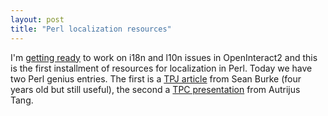 ```yaml
---
layout: post
title: "Perl localization resources"
---
```




I'm <a href="http://sourceforge.net/mailarchive/forum.php?thread_id=3378443&forum_id=3222">getting ready</a> to work on i18n and l10n issues in OpenInteract2 and this is the first installment of resources for localization in Perl. Today we have two Perl genius entries. The first is a <a href="http://search.cpan.org/~sburke/Locale-Maketext-1.06/lib/Locale/Maketext/TPJ13.pod">TPJ article</a> from Sean Burke (four years old but still useful), the second a <a href="http://www.autrijus.org/webl10n/">TPC presentation</a> from Autrijus Tang.



